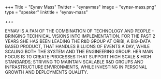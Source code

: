 +++
Title = "Eynav Mass"
Twitter = "eynavmas"
image = "eynav-mass.png"
type = "speaker"
linktitle = "eynav-mass"

+++

EYNAV IS A FAN OF THE COMBINATION OF TECHNOLOGY AND PEOPLE - BRINGING TECHNICAL VISIONS INTO IMPLEMENTATION. FOR THE PAST 2 YEARS SHE HAS BEEN LEADING THE R&D GROUP AT ORIBI, A BIG-DATA BASED PRODUCT, THAT HANDLES BILLIONS OF EVENTS A DAY, WHILE SCALING BOTH THE SYSTEM AND THE ENGINEERING GROUP. HER MAIN FOCUS IS TO CREATE PROCESSES THAT SUPPORT HIGH SCALE & HIGH STANDARDS; STRIVING TO MAINTAIN SCALABLE R&D GROUPS AND INFRASTRUCTURE ENVIRONMENTS, WHILE INVESTING IN PERSONAL GROWTH AND DEPLOYMENTS QUALITY.



